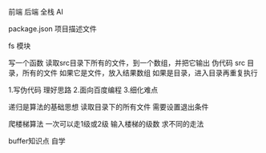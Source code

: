 前端   后端 
全栈      AI

package.json  项目描述文件

fs 模块

写一个函数  读取src目录下所有的文件，到一个数组，并把它输出
伪代码
src 目录，所有的文件
如果它是文件，放入结果数组
如果是目录，进入目录再重复执行

1.写伪代码 理好思路
2.面向百度编程
3.细化难点

递归是算法的基础思想
读取目录下的所有文件
需要设置退出条件

爬楼梯算法
一次可以走1级或2级  输入楼梯的级数  求不同的走法

buffer知识点 自学

